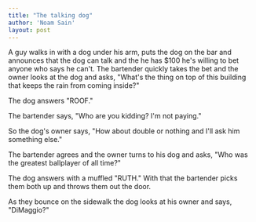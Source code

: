 ```yaml
---
title: "The talking dog"
author: 'Noam Sain'
layout: post
---
```


A guy walks in with a dog under his arm, puts the dog on the bar and announces that the dog can talk and the he has $100 he's willing to bet anyone who says he can't. The bartender quickly takes the bet and the owner looks at the dog and asks, "What's the thing on top of this building that keeps the rain from coming inside?"

The dog answers "ROOF."

The bartender says, "Who are you kidding? I'm not paying."

So the dog's owner says, "How about double or nothing and I'll ask him something else."

The bartender agrees and the owner turns to his dog and asks, "Who was the greatest ballplayer of all time?"

The dog answers with a muffled "RUTH." With that the bartender picks them both up and throws them out the door.

As they bounce on the sidewalk the dog looks at his owner and says, "DiMaggio?"
